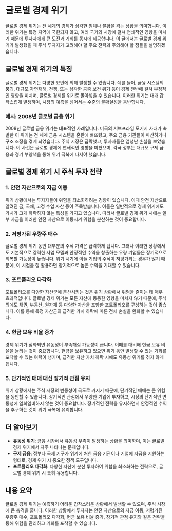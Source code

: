 # 글로벌 경제 위기

글로벌 경제 위기는 전 세계의 경제가 심각한 침체나 불황을 겪는 상황을 의미합니다. 이러한 위기는 특정 지역에 국한되지 않고, 여러 국가와 시장에 걸쳐 연쇄적인 영향을 미치기 때문에 투자자에게 큰 도전과 기회를 동시에 제공합니다. 이 글에서는 글로벌 경제 위기가 발생했을 때 주식 투자자가 고려해야 할 주요 전략과 주의해야 할 점들을 설명하겠습니다.

## 글로벌 경제 위기의 특징

글로벌 경제 위기는 다양한 요인에 의해 발생할 수 있습니다. 예를 들어, 금융 시스템의 붕괴, 대규모 자연재해, 전쟁, 또는 심각한 공중 보건 위기 등이 경제 전반에 걸쳐 부정적인 영향을 미치며, 글로벌 경제를 위기로 몰아넣을 수 있습니다. 이러한 위기는 대개 갑작스럽게 발생하며, 시장의 예측을 넘어서는 수준의 불확실성을 동반합니다. 

### 예시: 2008년 글로벌 금융 위기

2008년 글로벌 금융 위기는 대표적인 사례입니다. 미국의 서브프라임 모기지 사태가 촉발한 이 위기는 전 세계 금융 시스템을 혼란에 빠뜨렸고, 주요 금융 기관들이 파산하거나 구조 조정을 겪게 되었습니다. 주식 시장은 급락했고, 투자자들은 엄청난 손실을 보았습니다. 이 사건은 글로벌 경제에 연쇄적인 영향을 미쳤으며, 각국 정부는 대규모 구제 금융과 경기 부양책을 통해 위기 극복에 나서야 했습니다.

## 글로벌 경제 위기 시 주식 투자 전략

### 1. **안전 자산으로의 자금 이동**

위기 상황에서는 투자자들이 위험을 최소화하려는 경향이 있습니다. 이때 안전 자산으로 알려진 금, 국채, 고정 수입 자산 등이 주목받습니다. 이들은 일반적으로 경제 위기에도 가치가 크게 하락하지 않는 특성을 가지고 있습니다. 따라서 글로벌 경제 위기 시에는 일부 자금을 이러한 안전 자산으로 이동시켜 위험을 분산하는 것이 중요합니다.

### 2. **저평가된 우량주 매수**

글로벌 경제 위기 동안 대부분의 주식 가격은 급락하게 됩니다. 그러나 이러한 상황에서도 기본적으로 강력한 사업 모델과 안정적인 수익을 창출하는 우량 기업들은 장기적으로 회복할 가능성이 높습니다. 위기 시기에 이들 기업의 주식이 저평가되는 경우가 많기 때문에, 이 시점을 잘 활용하면 장기적으로 높은 수익을 기대할 수 있습니다. 

### 3. **포트폴리오 다각화**

포트폴리오를 다양한 자산군에 분산시키는 것은 위기 상황에서 위험을 줄이는 데 매우 효과적입니다. 글로벌 경제 위기는 모든 자산에 동등한 영향을 미치지 않기 때문에, 주식 외에도 채권, 부동산, 원자재 등 다양한 자산을 포함한 포트폴리오를 구성하는 것이 좋습니다. 이를 통해 특정 자산군의 급격한 가치 하락에 따른 전체 손실을 완화할 수 있습니다.

### 4. **현금 보유 비율 증가**

경제 위기가 심화되면 유동성이 부족해질 가능성이 큽니다. 이때를 대비해 현금 보유 비율을 늘리는 것이 중요합니다. 현금을 보유하고 있으면 위기 동안 발생할 수 있는 기회를 포착할 수 있는 여력이 생기며, 급격한 자산 가치 하락 시에도 유동성 위기를 겪지 않게 됩니다.

### 5. **단기적인 매매 대신 장기적 관점 유지**

위기 상황에서는 주식 시장의 변동성이 극도로 커지기 때문에, 단기적인 매매는 큰 위험을 동반할 수 있습니다. 장기적인 관점에서 우량한 기업에 투자하고, 시장의 단기적인 변동성에 일희일비하지 않는 것이 중요합니다. 장기적인 전략을 유지하면서 안정적인 수익을 추구하는 것이 위기 극복에 유리합니다.

## 더 알아보기

- **유동성 위기**: 금융 시장에서 유동성 부족이 발생하는 상황을 의미하며, 이는 글로벌 경제 위기에서 자주 나타나는 문제입니다.
- **구제 금융**: 정부나 국제 기구가 위기에 처한 금융 기관이나 기업에 자금을 지원하는 형태로, 경제 위기 시 중요한 정책 도구입니다.
- **포트폴리오 다각화**: 다양한 자산에 분산 투자하여 위험을 최소화하는 전략으로, 글로벌 경제 위기 시 특히 유용합니다.

## 내용 요약

글로벌 경제 위기는 예측하기 어려운 갑작스러운 상황에서 발생할 수 있으며, 주식 시장에 큰 충격을 줍니다. 이러한 상황에서 투자자는 안전 자산으로의 자금 이동, 저평가된 우량주 매수, 포트폴리오 다각화, 현금 보유 비율 증가, 장기적 관점 유지와 같은 전략을 통해 위험을 관리하고 기회를 포착할 수 있습니다.